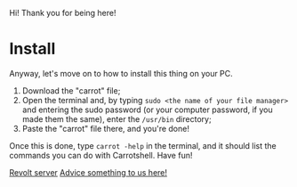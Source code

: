 Hi! Thank you for being here!

# Install
Anyway, let's move on to how to install this thing on your PC.
1. Download the "carrot" file;
2. Open the terminal and, by typing `sudo <the name of your file manager>` and entering the sudo password (or your computer password, if you made them the same), enter the `/usr/bin` directory;
3. Paste the "carrot" file there, and you're done!

Once this is done, type `carrot -help` in the terminal, and it should list the commands you can do with Carrotshell. Have fun!

[Revolt server](https://app.revolt.chat/invite/hgqavatQ)
[Advice something to us here!](https://forms.gle/spxfhFJGMHiCDm676)

